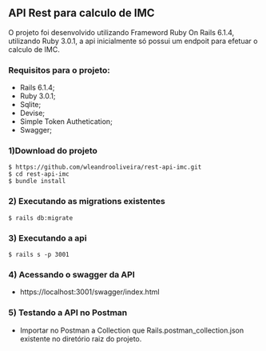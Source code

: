 ## API Rest para calculo de IMC

O projeto foi desenvolvido utilizando Frameword Ruby On Rails 6.1.4, utilizando Ruby 3.0.1, a api inicialmente só possui um endpoit para efetuar o calculo de IMC.

### Requisitos para o projeto:

- Rails 6.1.4;
- Ruby 3.0.1;
- Sqlite;
- Devise;
- Simple Token Authetication;
- Swagger;

### 1)Download do projeto

```
$ https://github.com/wleandrooliveira/rest-api-imc.git
$ cd rest-api-imc
$ bundle install
```
### 2) Executando as migrations existentes
```
$ rails db:migrate
```

### 3) Executando a api
```
$ rails s -p 3001
```
### 4) Acessando o swagger da API

- https://localhost:3001/swagger/index.html

### 5) Testando a API no Postman 

- Importar no Postman a Collection que Rails.postman_collection.json existente no diretório raiz do projeto.

